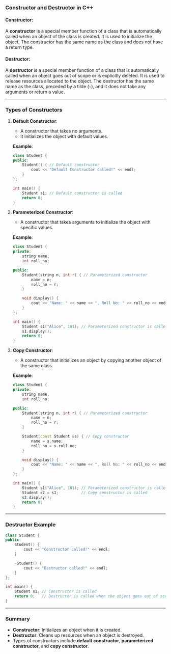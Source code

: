 ### Constructor and Destructor in C++

#### **Constructor**:
A **constructor** is a special member function of a class that is automatically called when an object of the class is created. It is used to initialize the object. The constructor has the same name as the class and does not have a return type.

#### **Destructor**:
A **destructor** is a special member function of a class that is automatically called when an object goes out of scope or is explicitly deleted. It is used to release resources allocated to the object. The destructor has the same name as the class, preceded by a tilde (`~`), and it does not take any arguments or return a value.

---

### Types of Constructors

1. **Default Constructor**:
   - A constructor that takes no arguments.
   - It initializes the object with default values.

   **Example**:
   ```cpp
   class Student {
   public:
       Student() { // Default constructor
           cout << "Default Constructor called!" << endl;
       }
   };

   int main() {
       Student s1; // Default constructor is called
       return 0;
   }
   ```

2. **Parameterized Constructor**:
   - A constructor that takes arguments to initialize the object with specific values.

   **Example**:
   ```cpp
   class Student {
   private:
       string name;
       int roll_no;

   public:
       Student(string n, int r) { // Parameterized constructor
           name = n;
           roll_no = r;
       }

       void display() {
           cout << "Name: " << name << ", Roll No: " << roll_no << endl;
       }
   };

   int main() {
       Student s1("Alice", 101); // Parameterized constructor is called
       s1.display();
       return 0;
   }
   ```

3. **Copy Constructor**:
   - A constructor that initializes an object by copying another object of the same class.

   **Example**:
   ```cpp
   class Student {
   private:
       string name;
       int roll_no;

   public:
       Student(string n, int r) { // Parameterized constructor
           name = n;
           roll_no = r;
       }

       Student(const Student &s) { // Copy constructor
           name = s.name;
           roll_no = s.roll_no;
       }

       void display() {
           cout << "Name: " << name << ", Roll No: " << roll_no << endl;
       }
   };

   int main() {
       Student s1("Alice", 101); // Parameterized constructor is called
       Student s2 = s1;          // Copy constructor is called
       s2.display();
       return 0;
   }
   ```

---

### Destructor Example

```cpp
class Student {
public:
    Student() {
        cout << "Constructor called!" << endl;
    }

    ~Student() {
        cout << "Destructor called!" << endl;
    }
};

int main() {
    Student s1; // Constructor is called
    return 0;   // Destructor is called when the object goes out of scope
}
```

---

### Summary
- **Constructor**: Initializes an object when it is created.
- **Destructor**: Cleans up resources when an object is destroyed.
- Types of constructors include **default constructor**, **parameterized constructor**, and **copy constructor**.